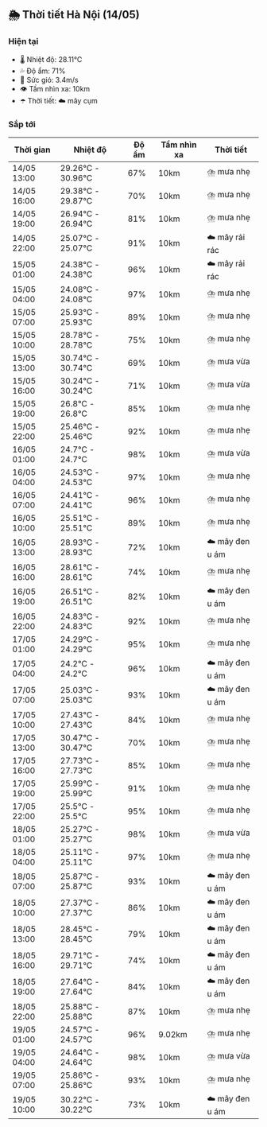 ## 🌦️ Thời tiết Hà Nội (14/05)

### Hiện tại

- 🌡️ Nhiệt độ: 28.11℃
- 💦 Độ ẩm: 71%
- 💨 Sức gió: 3.4m/s
- 👁️ Tầm nhìn xa: 10km
- ☂️ Thời tiết: ☁️ mây cụm

### Sắp tới

| Thời gian | Nhiệt độ | Độ ẩm | Tầm nhìn xa | Thời tiết |
| --- | --- | --- | --- | --- |
| 14/05 13:00 | 29.26℃ - 30.96℃ | 67% | 10km | ⛈️ mưa nhẹ |
| 14/05 16:00 | 29.38℃ - 29.87℃ | 70% | 10km | ⛈️ mưa nhẹ |
| 14/05 19:00 | 26.94℃ - 26.94℃ | 81% | 10km | ⛈️ mưa nhẹ |
| 14/05 22:00 | 25.07℃ - 25.07℃ | 91% | 10km | ☁️ mây rải rác |
| 15/05 01:00 | 24.38℃ - 24.38℃ | 96% | 10km | ☁️ mây rải rác |
| 15/05 04:00 | 24.08℃ - 24.08℃ | 97% | 10km | ⛈️ mưa nhẹ |
| 15/05 07:00 | 25.93℃ - 25.93℃ | 89% | 10km | ⛈️ mưa nhẹ |
| 15/05 10:00 | 28.78℃ - 28.78℃ | 75% | 10km | ⛈️ mưa nhẹ |
| 15/05 13:00 | 30.74℃ - 30.74℃ | 69% | 10km | ⛈️ mưa vừa |
| 15/05 16:00 | 30.24℃ - 30.24℃ | 71% | 10km | ⛈️ mưa vừa |
| 15/05 19:00 | 26.8℃ - 26.8℃ | 85% | 10km | ⛈️ mưa nhẹ |
| 15/05 22:00 | 25.46℃ - 25.46℃ | 92% | 10km | ⛈️ mưa nhẹ |
| 16/05 01:00 | 24.7℃ - 24.7℃ | 98% | 10km | ⛈️ mưa vừa |
| 16/05 04:00 | 24.53℃ - 24.53℃ | 97% | 10km | ⛈️ mưa nhẹ |
| 16/05 07:00 | 24.41℃ - 24.41℃ | 96% | 10km | ⛈️ mưa nhẹ |
| 16/05 10:00 | 25.51℃ - 25.51℃ | 89% | 10km | ⛈️ mưa nhẹ |
| 16/05 13:00 | 28.93℃ - 28.93℃ | 72% | 10km | ☁️ mây đen u ám |
| 16/05 16:00 | 28.61℃ - 28.61℃ | 74% | 10km | ⛈️ mưa nhẹ |
| 16/05 19:00 | 26.51℃ - 26.51℃ | 82% | 10km | ☁️ mây đen u ám |
| 16/05 22:00 | 24.83℃ - 24.83℃ | 92% | 10km | ⛈️ mưa nhẹ |
| 17/05 01:00 | 24.29℃ - 24.29℃ | 95% | 10km | ⛈️ mưa nhẹ |
| 17/05 04:00 | 24.2℃ - 24.2℃ | 96% | 10km | ☁️ mây đen u ám |
| 17/05 07:00 | 25.03℃ - 25.03℃ | 93% | 10km | ☁️ mây đen u ám |
| 17/05 10:00 | 27.43℃ - 27.43℃ | 84% | 10km | ⛈️ mưa nhẹ |
| 17/05 13:00 | 30.47℃ - 30.47℃ | 70% | 10km | ⛈️ mưa nhẹ |
| 17/05 16:00 | 27.73℃ - 27.73℃ | 85% | 10km | ⛈️ mưa nhẹ |
| 17/05 19:00 | 25.99℃ - 25.99℃ | 91% | 10km | ⛈️ mưa nhẹ |
| 17/05 22:00 | 25.5℃ - 25.5℃ | 95% | 10km | ⛈️ mưa nhẹ |
| 18/05 01:00 | 25.27℃ - 25.27℃ | 98% | 10km | ⛈️ mưa vừa |
| 18/05 04:00 | 25.11℃ - 25.11℃ | 97% | 10km | ⛈️ mưa nhẹ |
| 18/05 07:00 | 25.87℃ - 25.87℃ | 93% | 10km | ☁️ mây đen u ám |
| 18/05 10:00 | 27.37℃ - 27.37℃ | 86% | 10km | ☁️ mây đen u ám |
| 18/05 13:00 | 28.45℃ - 28.45℃ | 79% | 10km | ☁️ mây đen u ám |
| 18/05 16:00 | 29.71℃ - 29.71℃ | 74% | 10km | ☁️ mây đen u ám |
| 18/05 19:00 | 27.64℃ - 27.64℃ | 84% | 10km | ☁️ mây đen u ám |
| 18/05 22:00 | 25.88℃ - 25.88℃ | 87% | 10km | ⛈️ mưa nhẹ |
| 19/05 01:00 | 24.57℃ - 24.57℃ | 96% | 9.02km | ⛈️ mưa nhẹ |
| 19/05 04:00 | 24.64℃ - 24.64℃ | 98% | 10km | ⛈️ mưa vừa |
| 19/05 07:00 | 25.86℃ - 25.86℃ | 93% | 10km | ⛈️ mưa nhẹ |
| 19/05 10:00 | 30.22℃ - 30.22℃ | 73% | 10km | ☁️ mây đen u ám |
